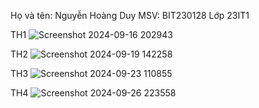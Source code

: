 Họ và tên: Nguyễn Hoàng Duy
MSV: BIT230128
Lớp 23IT1

TH1
![Screenshot 2024-09-16 202943](https://github.com/user-attachments/assets/a6dde445-94ec-41d8-bd12-49069478f2e7)

TH2
![Screenshot 2024-09-19 142258](https://github.com/user-attachments/assets/6006b169-4758-4bc5-a88e-3dfdced9fcf9)

TH3
![Screenshot 2024-09-23 110855](https://github.com/user-attachments/assets/c31966fc-bd90-45b6-987e-4c5aa5bd0e47)


TH4
![Screenshot 2024-09-26 223558](https://github.com/user-attachments/assets/d2f64db0-dfbe-4d21-8d91-2c7c9770d5bd)
